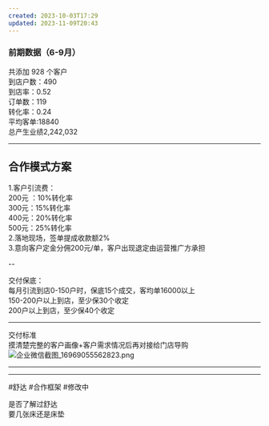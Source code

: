 ```yaml
---  
created: 2023-10-03T17:29  
updated: 2023-11-09T20:43  
---  
```

  
### 前期数据（6-9月）  
共添加 928 个客户  
到店户数：490  
到店率：0.52  
订单数：119   
转化率：0.24  
平均客单:18840  
总产生业绩2,242,032  
  
---  
合作模式方案  
--  
1.客户引流费：  
	200元 ：10%转化率  
	300元：15%转化率  
	400元：20%转化率  
	500元：25%转化率  
2.落地现场，签单提成收款额2%  
3.意向客户定金分佣200元/单，客户出现退定由运营推广方承担  
  
--  
  
交付保底：  
每月引流到店0-150户时，保底15个成交，客均单16000以上  
150-200户以上到店，至少保30个收定  
200户以上到店，至少保40个收定  
  
  
  
  
---  
交付标准  
摸清楚完整的客户画像+客户需求情况后再对接给门店导购  
![企业微信截图_16969055562823.png](https://s1.vika.cn/space/2023/10/10/e8939e3201544953a692390ae2338ef6)  
  
  
---  
  
  
  
  
---  
#舒达 #合作框架 #修改中  
  
是否了解过舒达  
要几张床还是床垫  
